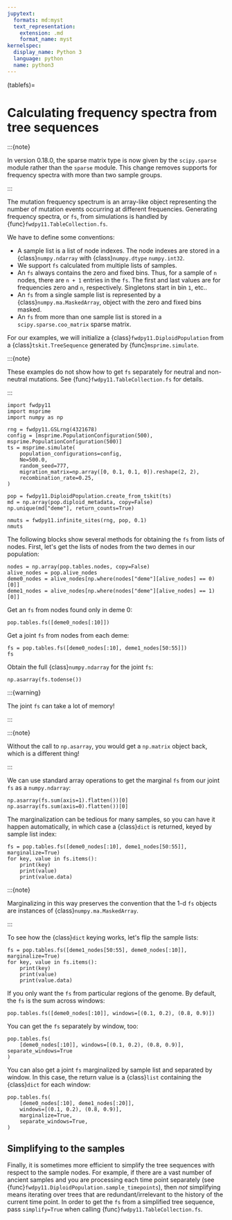 ```yaml
---
jupytext:
  formats: md:myst
  text_representation:
    extension: .md
    format_name: myst
kernelspec:
  display_name: Python 3
  language: python
  name: python3
---
```


(tablefs)=

# Calculating frequency spectra from tree sequences

:::{note}

   In version 0.18.0, the sparse matrix type is now given by the `scipy.sparse` module
   rather than the `sparse` module.
   This change removes supports for frequency spectra with more than
   two sample groups.

:::

The mutation frequency spectrum is an array-like object representing the
number of mutation events occurring at different frequencies.  Generating
frequency spectra, or `fs`, from simulations is handled by {func}`fwdpy11.TableCollection.fs`.

We have to define some conventions:

* A sample list is a list of node indexes.  The node indexes
  are stored in a {class}`numpy.ndarray` with {class}`numpy.dtype`
  `numpy.int32`.
* We support `fs` calculated from multiple lists of samples.
* An `fs` always contains the zero and fixed bins.  Thus, for
  a sample of `n` nodes, there are `n + 1` entries in the `fs`.
  The first and last values are for frequencies zero and `n`, respectively.
  Singletons start in bin `1`, etc..
* An `fs` from a single sample list is represented by a {class}`numpy.ma.MaskedArray`,
  object with the zero and fixed bins masked.
* An `fs` from more than one sample list is stored in a `scipy.sparse.coo_matrix` sparse
  matrix.

For our examples, we will initialize a {class}`fwdpy11.DiploidPopulation` from
a {class}`tskit.TreeSequence` generated by {func}`msprime.simulate`.

:::{note}

These examples do not show how to get `fs` separately
for neutral and non-neutral mutations.  See
{func}`fwdpy11.TableCollection.fs` for details.

:::

```{code-cell} python
import fwdpy11
import msprime
import numpy as np

rng = fwdpy11.GSLrng(4321678)
config = [msprime.PopulationConfiguration(500), msprime.PopulationConfiguration(500)]
ts = msprime.simulate(
    population_configurations=config,
    Ne=500.0,
    random_seed=777,
    migration_matrix=np.array([0, 0.1, 0.1, 0]).reshape(2, 2),
    recombination_rate=0.25,
)

pop = fwdpy11.DiploidPopulation.create_from_tskit(ts)
md = np.array(pop.diploid_metadata, copy=False)
np.unique(md["deme"], return_counts=True)

nmuts = fwdpy11.infinite_sites(rng, pop, 0.1)
nmuts
```

The following blocks show several methods for obtaining the `fs` from lists of nodes.
First, let's get the lists of nodes from the two demes in our population:

```{code-cell} python
nodes = np.array(pop.tables.nodes, copy=False)
alive_nodes = pop.alive_nodes
deme0_nodes = alive_nodes[np.where(nodes["deme"][alive_nodes] == 0)[0]]
deme1_nodes = alive_nodes[np.where(nodes["deme"][alive_nodes] == 1)[0]]
```

Get an `fs` from nodes found only in deme 0:

```{code-cell} python
pop.tables.fs([deme0_nodes[:10]])
```

Get a joint `fs` from nodes from each deme:

```{code-cell} python
fs = pop.tables.fs([deme0_nodes[:10], deme1_nodes[50:55]])
fs
```

Obtain the full {class}`numpy.ndarray` for the joint `fs`:

```{code-cell} python
np.asarray(fs.todense())
```

:::{warning}

The joint `fs` can take a lot of memory!

:::

:::{note}

Without the call to `np.asarray`, you would get a `np.matrix` object back, which is a different thing!

:::

We can use standard array operations to get the marginal `fs` from our joint `fs` as a `numpy.ndarray`:

```{code-cell} python
np.asarray(fs.sum(axis=1).flatten())[0]
np.asarray(fs.sum(axis=0).flatten())[0]
```

The marginalization can be tedious for many samples, so you can have it happen automatically,
in which case a {class}`dict` is returned, keyed by sample list index:

```{code-cell} python
fs = pop.tables.fs([deme0_nodes[:10], deme1_nodes[50:55]], marginalize=True)
for key, value in fs.items():
    print(key)
    print(value)
    print(value.data)
```

:::{note}

Marginalizing in this way preserves the convention that the 1-d `fs`
objects are instances of {class}`numpy.ma.MaskedArray`.

:::

To see how the {class}`dict` keying works, let's flip the sample lists:

```{code-cell} python
fs = pop.tables.fs([deme1_nodes[50:55], deme0_nodes[:10]], marginalize=True)
for key, value in fs.items():
    print(key)
    print(value)
    print(value.data)
```

If you only want the `fs` from particular regions of the genome.  By default,
the `fs` is the sum across windows:

```{code-cell} python
pop.tables.fs([deme0_nodes[:10]], windows=[(0.1, 0.2), (0.8, 0.9)])
```

You can get the `fs` separately by window, too:

```{code-cell} python
pop.tables.fs(
    [deme0_nodes[:10]], windows=[(0.1, 0.2), (0.8, 0.9)], separate_windows=True
)
```

You can also get a joint `fs` marginalized by sample list and separated
by window.  In this case, the return value is a {class}`list` containing
the {class}`dict` for each window:

```{code-cell} python
pop.tables.fs(
    [deme0_nodes[:10], deme1_nodes[:20]],
    windows=[(0.1, 0.2), (0.8, 0.9)],
    marginalize=True,
    separate_windows=True,
)
```

## Simplifying to the samples

Finally, it is sometimes more efficient to simplify the tree sequences with
respect to the sample nodes.  For example, if there are a vast number of
ancient samples and you are processing each time point separately
(see {func}`fwdpy11.DiploidPopulation.sample_timepoints`), then *not* simplifying
means iterating over trees that are redundant/irrelevant to the history of
the current time point.  In order to get the `fs` from a simplified
tree sequence, pass `simplify=True` when calling {func}`fwdpy11.TableCollection.fs`.


